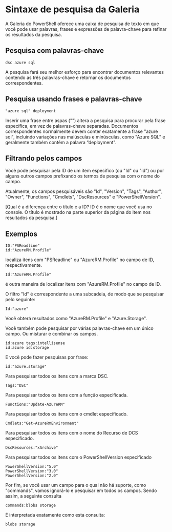# Sintaxe de pesquisa da Galeria

A Galeria do PowerShell oferece uma caixa de pesquisa de texto em que você pode usar palavras, frases e expressões de palavra-chave para refinar os resultados da pesquisa.

## Pesquisa com palavras-chave

    dsc azure sql

A pesquisa fará seu melhor esforço para encontrar documentos relevantes contendo as três palavras-chave e retornar os documentos correspondentes.

## Pesquisa usando frases e palavras-chave

    "azure sql" deployment

Inserir uma frase entre aspas ("") altera a pesquisa para procurar pela frase específica, em vez de palavras-chave separadas.
Documentos correspondentes normalmente devem conter exatamente a frase "azure sql", incluindo variações nas maiúsculas e minúsculas, como "Azure SQL" e geralmente também contêm a palavra “deployment".

## Filtrando pelos campos

Você pode pesquisar pela ID de um item específico (ou "Id" ou "id") ou por alguns outros campos prefixando os termos de pesquisa com o nome do campo.

Atualmente, os campos pesquisáveis são "Id", "Version", "Tags", "Author", "Owner", "Functions", "Cmdlets", "DscResources" e "PowerShellVersion".

[Qual é a diferença entre o título e a ID? ID é o nome que você usa no console. O título é mostrado na parte superior da página do item nos resultados da pesquisa.]

## Exemplos

    ID:"PSReadline"
    id:"AzureRM.Profile"

localiza itens com "PSReadline" ou "AzureRM.Profile" no campo de ID, respectivamente.

    Id:"AzureRM.Profile"

é outra maneira de localizar itens com "AzureRM.Profile" no campo de ID.

O filtro "Id" é correspondente a uma subcadeia, de modo que se pesquisar pelo seguinte:

    Id:"azure"
    
Você obterá resultados como "AzureRM.Profile" e "Azure.Storage".

Você também pode pesquisar por várias palavras-chave em um único campo. Ou misturar e combinar os campos.

    id:azure tags:intellisense
    id:azure id:storage

E você pode fazer pesquisas por frase:

    id:"azure.storage"


Para pesquisar todos os itens com a marca DSC.

    Tags:"DSC"

Para pesquisar todos os itens com a função especificada.

    Functions:"Update-AzureRM"

Para pesquisar todos os itens com o cmdlet especificado.
    
    Cmdlets:"Get-AzureRmEnvironment"

Para pesquisar todos os itens com o nome do Recurso de DCS especificado.

    DscResources:"xArchive"

Para pesquisar todos os itens com o PowerShellVersion especificado

    PowerShellVersion:"5.0"
    PowerShellVersion:"3.0"
    PowerShellVersion:"2.0"


Por fim, se você usar um campo para o qual não há suporte, como "commands", vamos ignorá-lo e pesquisar em todos os campos. Sendo assim, a seguinte consulta

    commands:blobs storage
    
É interpretada exatamente como esta consulta:

    blobs storage



<!--HONumber=Aug16_HO3-->



